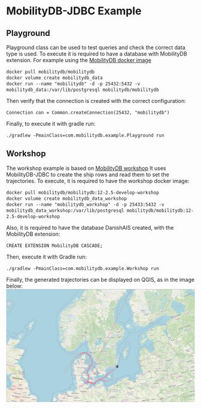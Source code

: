 # MobilityDB-JDBC Example
## Playground
Playground class can be used to test queries and check the correct data type is used.
To execute it is required to have a database with MobilityDB extension. 
For example using the [MobilityDB docker image](https://github.com/MobilityDB/MobilityDB#docker-container)
        
    docker pull mobilitydb/mobilitydb
    docker volume create mobilitydb_data
    docker run --name "mobilitydb" -d -p 25432:5432 -v mobilitydb_data:/var/lib/postgresql mobilitydb/mobilitydb

Then verify that the connection is created with the correct configuration:

    Connection con = Common.createConnection(25432, "mobilitydb")
    
Finally, to execute it with gradle run:

    ./gradlew -PmainClass=com.mobilitydb.example.Playground run
## Workshop
The workshop example is based on [MobilityDB workshop](https://github.com/MobilityDB/MobilityDB-workshop)
It uses MobilityDB-JDBC to create the ship rows and read them to set the trajectories. 
To execute, it is required to have the workshop docker image:

    docker pull mobilitydb/mobilitydb:12-2.5-develop-workshop
    docker volume create mobilitydb_data_workshop
    docker run --name "mobilitydb_workshop" -d -p 25433:5432 -v mobilitydb_data_workshop:/var/lib/postgresql mobilitydb/mobilitydb:12-2.5-develop-workshop 

Also, it is required to have the database DanishAIS created, with the MobilityDB extension:

    CREATE EXTENSION MobilityDB CASCADE;

Then, execute it with Gradle run:

    ./gradlew -PmainClass=com.mobilitydb.example.Workshop run

Finally, the generated trajectories can be displayed on QGIS, as in the image below:  
![Trajectoy on QGIS](assets/trajectoryQGis.jpg)